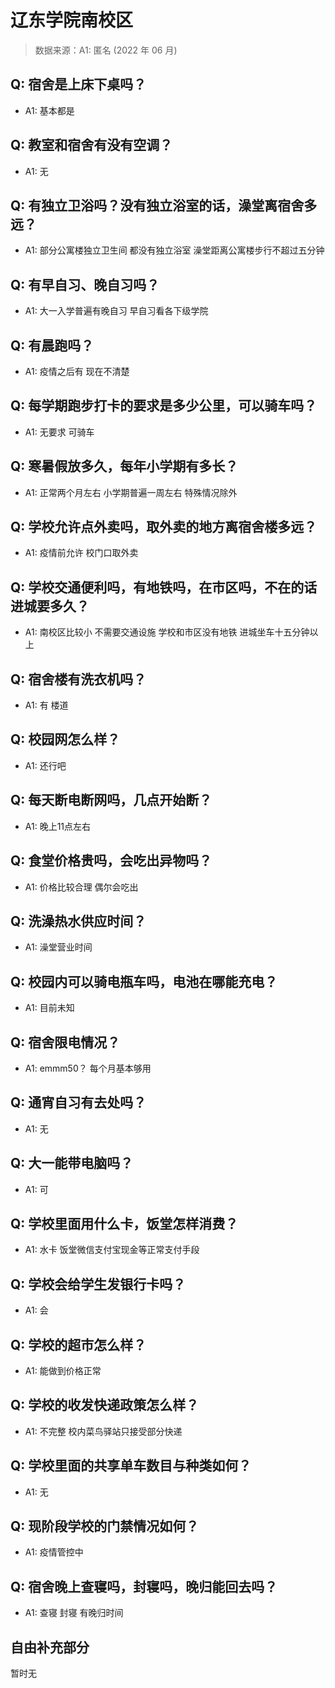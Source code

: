 # 辽东学院南校区

> 数据来源：A1: 匿名 (2022 年 06 月)

## Q: 宿舍是上床下桌吗？

- A1: 基本都是

## Q: 教室和宿舍有没有空调？

- A1: 无

## Q: 有独立卫浴吗？没有独立浴室的话，澡堂离宿舍多远？

- A1: 部分公寓楼独立卫生间 都没有独立浴室 澡堂距离公寓楼步行不超过五分钟

## Q: 有早自习、晚自习吗？

- A1: 大一入学普遍有晚自习 早自习看各下级学院

## Q: 有晨跑吗？

- A1: 疫情之后有 现在不清楚

## Q: 每学期跑步打卡的要求是多少公里，可以骑车吗？

- A1: 无要求 可骑车

## Q: 寒暑假放多久，每年小学期有多长？

- A1: 正常两个月左右 小学期普遍一周左右 特殊情况除外

## Q: 学校允许点外卖吗，取外卖的地方离宿舍楼多远？

- A1: 疫情前允许 校门口取外卖

## Q: 学校交通便利吗，有地铁吗，在市区吗，不在的话进城要多久？

- A1: 南校区比较小 不需要交通设施 学校和市区没有地铁 进城坐车十五分钟以上

## Q: 宿舍楼有洗衣机吗？

- A1: 有 楼道

## Q: 校园网怎么样？

- A1: 还行吧

## Q: 每天断电断网吗，几点开始断？

- A1: 晚上11点左右

## Q: 食堂价格贵吗，会吃出异物吗？

- A1: 价格比较合理 偶尔会吃出

## Q: 洗澡热水供应时间？

- A1: 澡堂营业时间

## Q: 校园内可以骑电瓶车吗，电池在哪能充电？

- A1: 目前未知

## Q: 宿舍限电情况？

- A1: emmm50？ 每个月基本够用

## Q: 通宵自习有去处吗？

- A1: 无

## Q: 大一能带电脑吗？

- A1: 可

## Q: 学校里面用什么卡，饭堂怎样消费？

- A1: 水卡 饭堂微信支付宝现金等正常支付手段

## Q: 学校会给学生发银行卡吗？

- A1: 会

## Q: 学校的超市怎么样？

- A1: 能做到价格正常

## Q: 学校的收发快递政策怎么样？

- A1: 不完整 校内菜鸟驿站只接受部分快递

## Q: 学校里面的共享单车数目与种类如何？

- A1: 无

## Q: 现阶段学校的门禁情况如何？

- A1: 疫情管控中

## Q: 宿舍晚上查寝吗，封寝吗，晚归能回去吗？

- A1: 查寝 封寝 有晚归时间

## 自由补充部分

暂时无